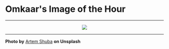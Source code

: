 # Omkaar's Image of the Hour

---

<div align="center">

<a href="https://unsplash.com/photos/a-lighthouse-stands-beside-the-sea-at-dusk-V_coeWlO9bQ">
  <img src="https://images.unsplash.com/photo-1748025476920-7b79e80a0a7e?crop=entropy&cs=tinysrgb&fit=max&fm=jpg&ixid=M3w3NjA2Nzh8MHwxfHJhbmRvbXx8fHx8fHx8fDE3NDk2NDMyMDB8&ixlib=rb-4.1.0&q=80&w=1080" style="max-width:100%; height:auto;">
</a>



</div>

---

**Photo by** [Artem Shuba](https://unsplash.com/@ashuba) **on Unsplash**
